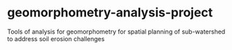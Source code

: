 # geomorphometry-analysis-project
Tools of analysis for geomorphometry for spatial planning of sub-watershed to address soil erosion challenges
